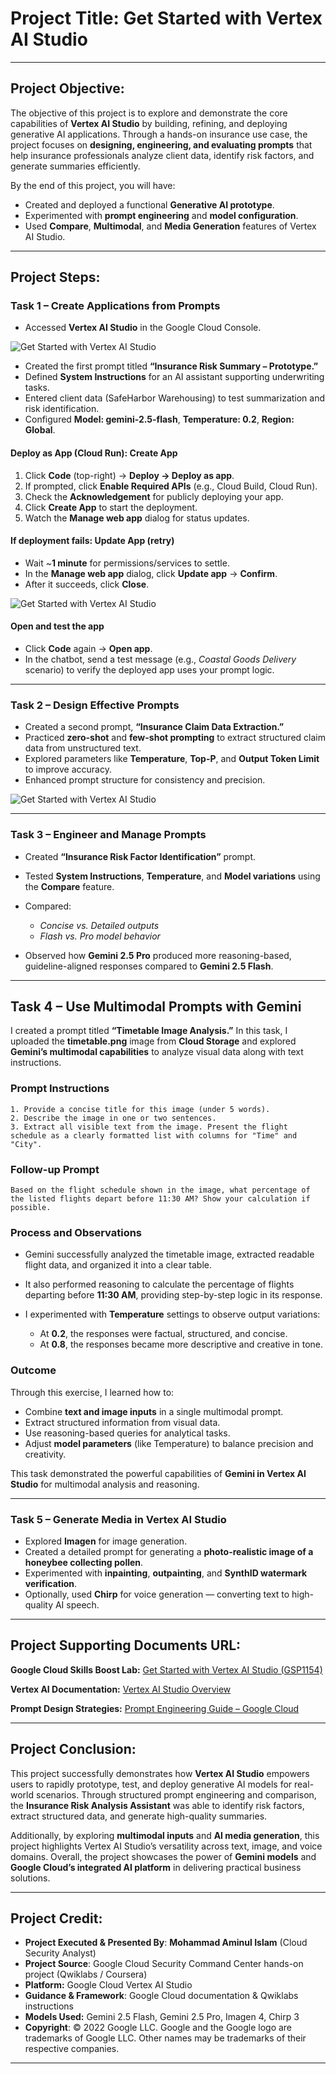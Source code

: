 # **Project Title:** **Get Started with Vertex AI Studio**

---

## **Project Objective:**

The objective of this project is to explore and demonstrate the core capabilities of **Vertex AI Studio** by building, refining, and deploying generative AI applications.
Through a hands-on insurance use case, the project focuses on **designing, engineering, and evaluating prompts** that help insurance professionals analyze client data, identify risk factors, and generate summaries efficiently.

By the end of this project, you will have:

* Created and deployed a functional **Generative AI prototype**.
* Experimented with **prompt engineering** and **model configuration**.
* Used **Compare**, **Multimodal**, and **Media Generation** features of Vertex AI Studio.

---

## **Project Steps:**

### **Task 1 – Create Applications from Prompts**

* Accessed **Vertex AI Studio** in the Google Cloud Console.

![Get Started with Vertex AI Studio](https://github.com/aminbiography/Google-Cloud-Cybersecurity-Professional-Certificate/blob/main/bar-graph-chart-image/Get%20Started%20with%20Vertex%20AI%20Studio-01a.jpg)

* Created the first prompt titled **“Insurance Risk Summary – Prototype.”**
* Defined **System Instructions** for an AI assistant supporting underwriting tasks.
* Entered client data (SafeHarbor Warehousing) to test summarization and risk identification.
* Configured **Model: gemini-2.5-flash**, **Temperature: 0.2**, **Region: Global**.

#### **Deploy as App (Cloud Run): Create App**

1. Click **Code** (top-right) → **Deploy → Deploy as app**.
2. If prompted, click **Enable Required APIs** (e.g., Cloud Build, Cloud Run).
3. Check the **Acknowledgement** for publicly deploying your app.
4. Click **Create App** to start the deployment.
5. Watch the **Manage web app** dialog for status updates.

#### **If deployment fails: Update App (retry)**

* Wait ~**1 minute** for permissions/services to settle.
* In the **Manage web app** dialog, click **Update app** → **Confirm**.
* After it succeeds, click **Close**.

![Get Started with Vertex AI Studio](https://github.com/aminbiography/Google-Cloud-Cybersecurity-Professional-Certificate/blob/main/bar-graph-chart-image/Get%20Started%20with%20Vertex%20AI%20Studio-01b.jpg)

#### **Open and test the app**

* Click **Code** again → **Open app**.
* In the chatbot, send a test message (e.g., *Coastal Goods Delivery* scenario) to verify the deployed app uses your prompt logic.

---

### **Task 2 – Design Effective Prompts**

* Created a second prompt, **“Insurance Claim Data Extraction.”**
* Practiced **zero-shot** and **few-shot prompting** to extract structured claim data from unstructured text.
* Explored parameters like **Temperature**, **Top-P**, and **Output Token Limit** to improve accuracy.
* Enhanced prompt structure for consistency and precision.

![Get Started with Vertex AI Studio](https://github.com/aminbiography/Google-Cloud-Cybersecurity-Professional-Certificate/blob/main/bar-graph-chart-image/Get%20Started%20with%20Vertex%20AI%20Studio-02.jpg)

---

### **Task 3 – Engineer and Manage Prompts**

* Created **“Insurance Risk Factor Identification”** prompt.
* Tested **System Instructions**, **Temperature**, and **Model variations** using the **Compare** feature.
* Compared:

  * *Concise vs. Detailed outputs*
  * *Flash vs. Pro model behavior*
* Observed how **Gemini 2.5 Pro** produced more reasoning-based, guideline-aligned responses compared to **Gemini 2.5 Flash**.

---

## **Task 4 – Use Multimodal Prompts with Gemini**

I created a prompt titled **“Timetable Image Analysis.”**
In this task, I uploaded the **timetable.png** image from **Cloud Storage** and explored **Gemini’s multimodal capabilities** to analyze visual data along with text instructions.

### **Prompt Instructions**

```
1. Provide a concise title for this image (under 5 words).
2. Describe the image in one or two sentences.
3. Extract all visible text from the image. Present the flight schedule as a clearly formatted list with columns for "Time" and "City".
```

### **Follow-up Prompt**

```
Based on the flight schedule shown in the image, what percentage of the listed flights depart before 11:30 AM? Show your calculation if possible.
```

### **Process and Observations**

* Gemini successfully analyzed the timetable image, extracted readable flight data, and organized it into a clear table.
* It also performed reasoning to calculate the percentage of flights departing before **11:30 AM**, providing step-by-step logic in its response.
* I experimented with **Temperature** settings to observe output variations:

  * At **0.2**, the responses were factual, structured, and concise.
  * At **0.8**, the responses became more descriptive and creative in tone.

### **Outcome**

Through this exercise, I learned how to:

* Combine **text and image inputs** in a single multimodal prompt.
* Extract structured information from visual data.
* Use reasoning-based queries for analytical tasks.
* Adjust **model parameters** (like Temperature) to balance precision and creativity.

This task demonstrated the powerful capabilities of **Gemini in Vertex AI Studio** for multimodal analysis and reasoning.

---

### **Task 5 – Generate Media in Vertex AI Studio**

* Explored **Imagen** for image generation.
* Created a detailed prompt for generating a **photo-realistic image of a honeybee collecting pollen**.
* Experimented with **inpainting**, **outpainting**, and **SynthID watermark verification**.
* Optionally, used **Chirp** for voice generation — converting text to high-quality AI speech.

---

## **Project Supporting Documents URL:**

**Google Cloud Skills Boost Lab:**
[Get Started with Vertex AI Studio (GSP1154)](https://www.cloudskillsboost.google/focuses/86502?parent=catalog&utm_campaign=nextlab&utm_medium=email&utm_source=endlab)

**Vertex AI Documentation:**
[Vertex AI Studio Overview](https://cloud.google.com/vertex-ai/docs/generative-ai/learn/overview)

**Prompt Design Strategies:**
[Prompt Engineering Guide – Google Cloud](https://cloud.google.com/discover/what-is-prompt-engineering#prompt-engineering-overview)

---

## **Project Conclusion:**

This project successfully demonstrates how **Vertex AI Studio** empowers users to rapidly prototype, test, and deploy generative AI models for real-world scenarios.
Through structured prompt engineering and comparison, the **Insurance Risk Analysis Assistant** was able to identify risk factors, extract structured data, and generate high-quality summaries.

Additionally, by exploring **multimodal inputs** and **AI media generation**, this project highlights Vertex AI Studio’s versatility across text, image, and voice domains.
Overall, the project showcases the power of **Gemini models** and **Google Cloud’s integrated AI platform** in delivering practical business solutions.

---

## **Project Credit:**

- **Project Executed & Presented By**: **Mohammad Aminul Islam** (Cloud Security Analyst)  
- **Project Source**: Google Cloud Security Command Center hands-on project (Qwiklabs / Coursera)
- **Platform:** Google Cloud Vertex AI Studio
- **Guidance & Framework**: Google Cloud documentation & Qwiklabs instructions
- **Models Used:** Gemini 2.5 Flash, Gemini 2.5 Pro, Imagen 4, Chirp 3
- **Copyright**: © 2022 Google LLC. Google and the Google logo are trademarks of Google LLC. Other names may be trademarks of their respective companies.  

---
